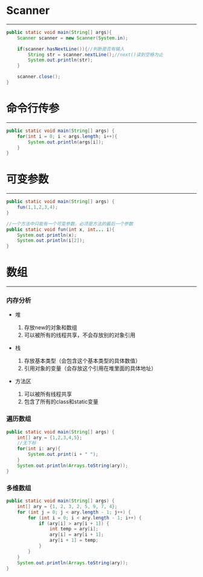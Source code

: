 # Scanner

---

```java
public static void main(String[] args){
    Scanner scanner = new Scanner(System.in);

    if(scanner.hasNextLine()){//判断是否有输入
        String str = scanner.nextLine();//next()读到空格为止
        System.out.println(str);
    }

    scanner.close();
}
```

# 命令行传参

---

```java
public static void main(String[] args) {
    for(int i = 0; i < args.length; i++){
        System.out.println(args[i]);
    }
}
```

# 可变参数

---

```java
public static void main(String[] args) {
    fun(1,1,2,3,4);
}

//一个方法中只能有一个可变参数，必须是方法的最后一个参数
public static void fun(int x, int... i){
    System.out.println(x);
    System.out.println(i[2]);
}
```

# 数组

---

### 内存分析

- 堆
  1. 存放new的对象和数组
  2. 可以被所有的线程共享，不会存放别的对象引用

- 栈
  1. 存放基本类型（会包含这个基本类型的具体数值）
  2. 引用对象的变量（会存放这个引用在堆里面的具体地址）

- 方法区
  1. 可以被所有线程共享
  2. 包含了所有的class和static变量

### 遍历数组

```java
public static void main(String[] args) {
    int[] ary = {1,2,3,4,5};
    //无下标
    for(int i: ary){
        System.out.print(i + " ");
    }
    System.out.println(Arrays.toString(ary));
}
```

### 多维数组

```java
public static void main(String[] args) {
    int[] ary = {1, 2, 3, 2, 5, 9, 7, 4};
    for (int j = 0; j < ary.length - 1; j++) {
        for (int i = 0; i < ary.length - 1; i++) {
            if (ary[i] > ary[i + 1]) {
                int temp = ary[i];
                ary[i] = ary[i + 1];
                ary[i + 1] = temp;
            }
        }
    }
    System.out.println(Arrays.toString(ary));
}
```

